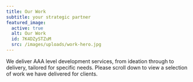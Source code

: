 ```yaml
---
title: Our Work
subtitle: your strategic partner
featured_image:
  active: true
  alt: Our Work
  id: 7K4DZySTZuM
  src: /images/uploads/work-hero.jpg
---
```

We deliver AAA level development services, from ideation through to delivery, tailored for specific needs. Please scroll down to view a selection of work we have delivered for clients.
